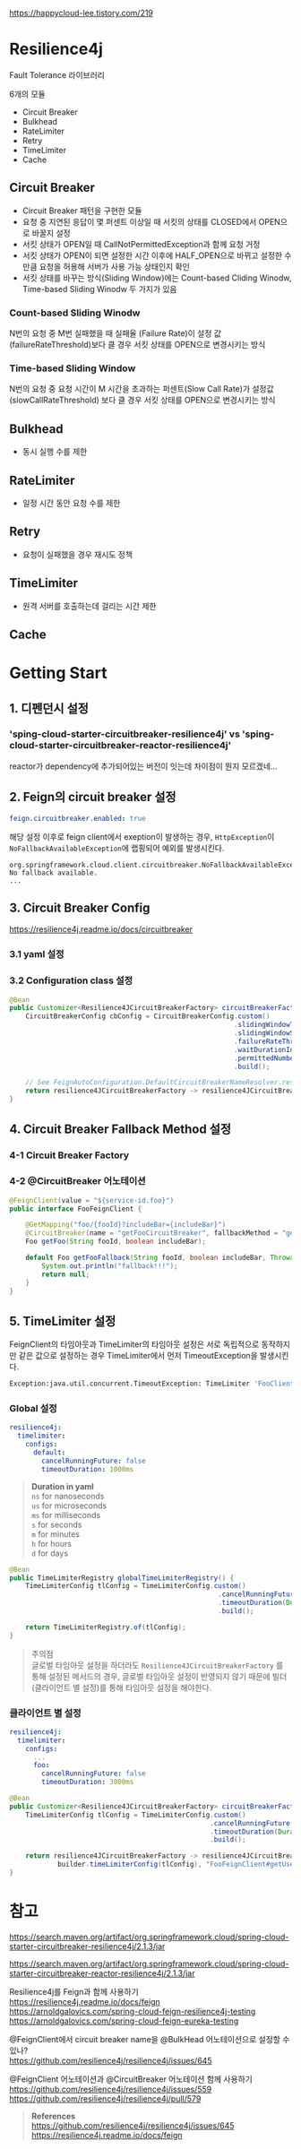 https://happycloud-lee.tistory.com/219

# Resilience4j

<!-- https://logical-code.tistory.com/172 -->

Fault Tolerance 라이브러리

6개의 모듈

- Circuit Breaker
- Bulkhead
- RateLimiter
- Retry
- TimeLimiter
- Cache

## Circuit Breaker

- Circuit Breaker 패턴을 구현한 모듈
- 요청 중 지연된 응답이 몇 퍼센트 이상일 때 서킷의 상태를 CLOSED에서 OPEN으로 바꿀지 설정
- 서킷 상태가 OPEN일 때 CallNotPermittedException과 함께 요청 거정
- 서킷 상태가 OPEN이 되면 설정한 시간 이후에 HALF_OPEN으로 바뀌고 설정한 수만큼 요청을 허용해 서버가 사용 가능 상태인지 확인
- 서킷 상태를 바꾸는 방식(Sliding Window)에는 Count-based Cliding Winodw, Time-based Sliding Winodw 두 가지가 있음

### Count-based Sliding Winodw

N번의 요청 중 M번 실패했을 때 실패율 (Failure Rate)이 설정 값(failureRateThreshold)보다 클 경우 서킷 상태를 OPEN으로 변경시키는 방식

### Time-based Sliding Window

N번의 요청 중 요청 시간이 M 시간을 초과하는 퍼센트(Slow Call Rate)가 설정값(slowCallRateThreshold) 보다 클 경우 서킷 상태를 OPEN으로 변경시키는 방식

## Bulkhead

- 동시 실행 수를 제한

## RateLimiter

- 일정 시간 동안 요청 수를 제한

## Retry

- 요청이 실패했을 경우 재시도 정책

## TimeLimiter

- 원격 서버를 호출하는데 걸리는 시간 제한

## Cache

# Getting Start

## 1. 디펜던시 설정

### 'sping-cloud-starter-circuitbreaker-resilience4j' vs 'sping-cloud-starter-circuitbreaker-reactor-resilience4j'

reactor가 dependency에 추가되어있는 버전이 잇는데 차이점이 뭔지 모르겠네...

## 2. Feign의 circuit breaker 설정

```yaml
feign.circuitbreaker.enabled: true
```

해당 설정 이후로 feign client에서 exeption이 발생하는 경우, `HttpException`이 `NoFallbackAvailableException`에 랩핑되어 예외를 발생시킨다.

```shell
org.springframework.cloud.client.circuitbreaker.NoFallbackAvailableException: No fallback available.
...
```

## 3. Circuit Breaker Config

https://resilience4j.readme.io/docs/circuitbreaker

### 3.1 yaml 설정

### 3.2 Configuration class 설정

```java
@Bean
public Customizer<Resilience4JCircuitBreakerFactory> circuitBreakerFactoryCustomizer() {
    CircuitBreakerConfig cbConfig = CircuitBreakerConfig.custom()
                                                        .slidingWindowType(CircuitBreakerConfig.SlidingWindowType.COUNT_BASED)
                                                        .slidingWindowSize(5)
                                                        .failureRateThreshold(20.0f)
                                                        .waitDurationInOpenState(Duration.ofSeconds(5))
                                                        .permittedNumberOfCallsInHalfOpenState(5)
                                                        .build();

    // See FeignAutoConfiguration.DefaultCircuitBreakerNameResolver.resolveCircuitBreakerName() for default resolve id pattern
    return resilience4JCircuitBreakerFactory -> resilience4JCircuitBreakerFactory.configure(builder -> builder.circuitBreakerConfig(cbConfig), "FooFeignClient#getUser(String,boolean)");
}
```

## 4. Circuit Breaker Fallback Method 설정

### 4-1 Circuit Breaker Factory

### 4-2 @CircuitBreaker 어노테이션

```java
@FeignClient(value = "${service-id.foo}")
public interface FooFeignClient {

    @GetMapping("foo/{fooId}?includeBar={includeBar}")
    @CircuitBreaker(name = "getFooCircuitBreaker", fallbackMethod = "getFooFallback")
    Foo getFoo(String fooId, boolean includeBar);

    default Foo getFooFallback(String fooId, boolean includeBar, Throwable t) {
        System.out.println("fallback!!!");
        return null;
    }
}
```

## 5. TimeLimiter 설정

<!-- https://resilience4j.readme.io/docs/timeout -->

FeignClient의 타임아웃과 TimeLimiter의 타임아웃 설정은 서로 독립적으로 동작하지만 같은 값으로 설정하는 경우 TimeLimiter에서 먼저 TimeoutException을 발생시킨다.

```bash
Exception:java.util.concurrent.TimeoutException: TimeLimiter 'FooClient#bar()' recorded a timeout exception.
```

### Global 설정

```yaml
resilience4j:
  timelimiter:
    configs:
      default:
        cancelRunningFuture: false
        timeoutDuration: 1000ms
```

> **Duration in yaml**  
> `ns` for nanoseconds  
> `us` for microseconds  
> `ms` for milliseconds  
> `s` for seconds  
> `m` for minutes  
> `h` for hours  
> `d` for days

```java
@Bean
public TimeLimiterRegistry globalTimeLimiterRegistry() {
    TimeLimiterConfig tlConfig = TimeLimiterConfig.custom()
                                                    .cancelRunningFuture(false)
                                                    .timeoutDuration(Duration.ofMills(1000))
                                                    .build();

    return TimeLimiterRegistry.of(tlConfig);
}
```

> 주의점  
> 글로벌 타임아웃 설정을 하더라도 `Resilience4JCircuitBreakerFactory` 를 통해 설정된 메서드의 경우, 글로벌 타임아웃 설정이 반영되지 않기 때문에 빌더(클라이언트 별 설정)를 통해 타임아웃 설정을 해야한다.

### 클라이언트 별 설정

```yaml
resilience4j:
  timelimiter:
    configs:
      ...
      foo:
        cancelRunningFuture: false
        timeoutDuration: 3000ms
```

```java
@Bean
public Customizer<Resilience4JCircuitBreakerFactory> circuitBreakerFactoryCustomizer() {
    TimeLimiterConfig tlConfig = TimeLimiterConfig.custom()
                                                  .cancelRunningFuture(false)
                                                  .timeoutDuration(Duration.ofMillis(3000))
                                                  .build();

    return resilience4JCircuitBreakerFactory -> resilience4JCircuitBreakerFactory.configure(builder ->
            builder.timeLimiterConfig(tlConfig), "FooFeignClient#getUser(String,boolean)");
}
```

# 참고

https://search.maven.org/artifact/org.springframework.cloud/spring-cloud-starter-circuitbreaker-resilience4j/2.1.3/jar

https://search.maven.org/artifact/org.springframework.cloud/spring-cloud-starter-circuitbreaker-reactor-resilience4j/2.1.3/jar

Resilience4j를 Feign과 함께 사용하기  
https://resilience4j.readme.io/docs/feign  
https://arnoldgalovics.com/spring-cloud-feign-resilience4j-testing  
https://arnoldgalovics.com/spring-cloud-feign-eureka-testing

@FeignClient에서 circuit breaker name을 @BulkHead 어노테이션으로 설정할 수 있나?  
https://github.com/resilience4j/resilience4j/issues/645

@FeignClient 어노테이션과 @CircuitBreaker 어노테이션 함께 사용하기  
https://github.com/resilience4j/resilience4j/issues/559  
https://github.com/resilience4j/resilience4j/pull/579

> **References**  
> https://github.com/resilience4j/resilience4j/issues/645  
> https://resilience4j.readme.io/docs/feign
